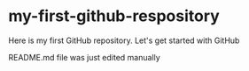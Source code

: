 # my-first-github-respository
Here is my first GitHub repository. Let's get started with GitHub

README.md file was just edited manually

